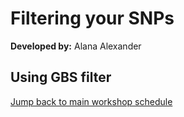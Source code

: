 # Filtering your SNPs
**Developed by:** Alana Alexander

## Using GBS filter


[Jump back to main workshop schedule](https://otagomohio.github.io/2019-06-11_GBS_EE/)
